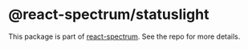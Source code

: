 # @react-spectrum/statuslight

This package is part of [react-spectrum](https://github.com/watheia/rsp-kit). See the repo for more details.
